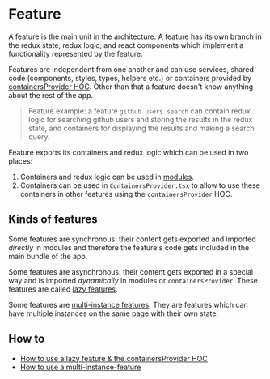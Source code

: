 # Feature

A feature is the main unit in the architecture. A feature has its own branch in the redux state, redux logic, and react components which implement a functionality represented by the feature.

Features are independent from one another and can use services, shared code (components, styles, types, helpers etc.) or containers provided by [containersProvider HOC](./lazy-feature.md). Other than that a feature doesn't know anything about the rest of the app.

> Feature example: a feature `github users search` can contain redux logic for searching github users and storing the results in the redux state, and containers for displaying the results and making a search query.

Feature exports its containers and redux logic which can be used in two places:
1. Containers and redux logic can be used in [modules](./modules.md).
2. Containers can be used in `ContainersProvider.tsx` to allow to use these containers in other features using the `containersProvider` HOC.

## Kinds of features

Some features are synchronous: their content gets exported and imported *directly* in modules and therefore the feature's code gets included in the main bundle of the app.

Some features are asynchronous: their content gets exported in a special way and is imported *dynamically* in modules or `containersProvider`. These features are called [lazy features](./lazy-feature.md).

Some features are [multi-instance features](./multi-instance-feature.md). They are features which can have multiple instances on the same page with their own state.

## How to

* [How to use a lazy feature & the containersProvider HOC](./lazy-feature.md)
* [How to use a multi-instance-feature](./multi-instance-feature.md)
